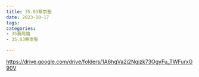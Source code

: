 ```yaml
---
title: 35.03蔡崇聖
date: 2023-10-17
tags: 
categories:
- 35賽局論
- 35.03蔡崇聖

---
```

https://drive.google.com/drive/folders/1A6hgVa2j2Ngizk73OgyFu_TWFurxG90V
